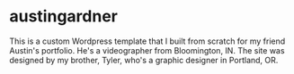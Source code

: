 # austingardner
This is a custom Wordpress template that I built from scratch for my friend Austin's portfolio. He's a videographer from Bloomington, IN. The site was designed by my brother, Tyler, who's a graphic designer in Portland, OR.
